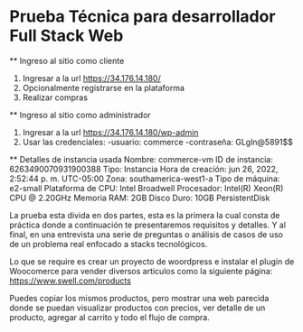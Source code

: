 # Prueba Técnica para desarrollador Full Stack Web

 ** Ingreso al sitio como cliente
 1. Ingresar a la url https://34.176.14.180/
 2. Opcionalmente registrarse en la plataforma
 3. Realizar compras

** Ingreso al sitio como administrador
1. Ingresar a la url https://34.176.14.180/wp-admin
2. Usar las credenciales:
    -usuario: commerce
    -contraseña: GLgln@5891$$

** Detalles de instancia usada
Nombre: commerce-vm
ID de instancia: 6263490070931900388
Tipo: Instancia
Hora de creación: jun 26, 2022, 2:52:44 p. m. UTC-05:00
Zona: southamerica-west1-a
Tipo de máquina: e2-small
Plataforma de CPU: Intel Broadwell
Procesador: Intel(R) Xeon(R) CPU @ 2.20GHz
Memoria RAM: 2GB
Disco Duro: 10GB PersistentDisk

La prueba esta divida en dos partes, esta es la primera la cual consta de práctica donde a continuación te presentaremos requisitos y detalles. Y al final, en una entrevista una serie de preguntas o análisis de casos de uso de un problema real enfocado a stacks tecnológicos. 

Lo que se require es crear un proyecto de woordpress e instalar el plugin de Woocomerce para vender diversos articulos como la siguiente página: https://www.swell.com/products

Puedes copiar los mismos productos, pero mostrar una web parecida donde se puedan visualizar productos con precios, ver detalle de un producto, agregar al carrito y todo el flujo de compra.
